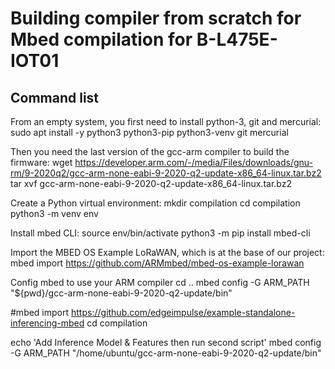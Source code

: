 # Building compiler from scratch for Mbed compilation for B-L475E-IOT01


## Command list

From an empty system, you first need to install python-3, git and mercurial:
	sudo apt install -y python3 python3-pip python3-venv git mercurial

Then you need the last version of the gcc-arm compiler to build the firmware:
	wget https://developer.arm.com/-/media/Files/downloads/gnu-rm/9-2020q2/gcc-arm-none-eabi-9-2020-q2-update-x86_64-linux.tar.bz2
	tar xvf gcc-arm-none-eabi-9-2020-q2-update-x86_64-linux.tar.bz2

Create a Python virtual environment:
	mkdir compilation
	cd compilation
	python3 -m venv env

Install mbed CLI:
	source env/bin/activate
	python3 -m pip install mbed-cli

Import the MBED OS Example LoRaWAN, which is at the base of our project:
	mbed import https://github.com/ARMmbed/mbed-os-example-lorawan

Config mbed to use your ARM compiler
	cd ..
	mbed config -G ARM_PATH "${pwd}/gcc-arm-none-eabi-9-2020-q2-update/bin"

#mbed import https://github.com/edgeimpulse/example-standalone-inferencing-mbed
cd compilation


echo 'Add Inference Model & Features then run second script'
mbed config -G ARM_PATH "/home/ubuntu/gcc-arm-none-eabi-9-2020-q2-update/bin"
